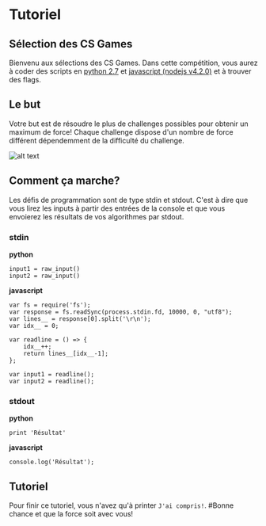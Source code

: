 # Tutoriel
## Sélection des CS Games
Bienvenu aux sélections des CS Games. Dans cette compétition, vous aurez à coder des scripts en [python 2.7](https://www.python.org/downloads/release/python-2713/) et [javascript (nodejs v4.2.0)](https://nodejs.org/en/blog/release/v4.2.0/) et à trouver des flags.

## Le but
Votre but est de résoudre le plus de challenges possibles pour obtenir un maximum de force!
Chaque challenge dispose d'un nombre de force différent dépendemment de la difficulté du challenge.

![alt text](https://raw.githubusercontent.com/JDIS/CSGamesSelectionPublic/master/force.png?token=AEjGqx5J_Qeapc7dPXs_OE9rb82BrLaMks5Yfi7hwA "Force")

## Comment ça marche?
Les défis de programmation sont de type stdin et stdout. C'est à dire que vous lirez les inputs à partir des entrées de la console et que vous envoierez les résultats de vos algorithmes par stdout.

### stdin
**python**
```
input1 = raw_input()
input2 = raw_input()
```

**javascript**
```
var fs = require('fs');
var response = fs.readSync(process.stdin.fd, 10000, 0, "utf8");
var lines__ = response[0].split('\r\n');
var idx__ = 0;

var readline = () => {
    idx__++;
    return lines__[idx__-1];
};

var input1 = readline();
var input2 = readline();
```

### stdout
**python**
```
print 'Résultat'
```

**javascript**
```
console.log('Résultat');
```

## Tutoriel
Pour finir ce tutoriel, vous n'avez qu'à printer `J'ai compris!`.
#Bonne chance et que la force soit avec vous!
